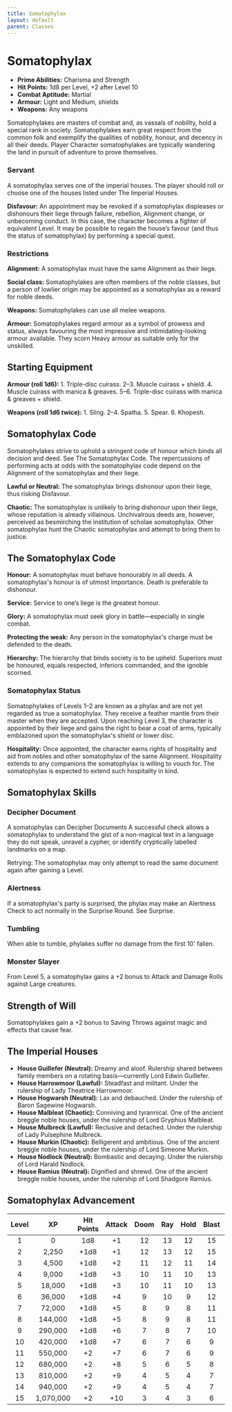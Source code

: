 ```yaml
---
title: Somatophylax
layout: default
parent: Classes
---
```


# Somatophylax 

  * **Prime Abilities:** Charisma and Strength
  * **Hit Points:** 1d8 per Level, +2 after Level 10
  * **Combat Aptitude:** Martial
  * **Armour:** Light and Medium, shields
  * **Weapons:** Any weapons

Somatophylakes are masters of combat and, as vassals of nobility, hold a special rank in society. Somatophylakes earn great respect from the common folk and exemplify the qualities of nobility, honour, and decency in all their deeds. Player Character somatophylakes are typically wandering the land in pursuit of adventure to prove themselves.

### Servant 

A somatophylax serves one of the imperial houses. The player should roll or choose one of the houses listed under The Imperial Houses.

**Disfavour:** An appointment may be revoked if a somatophylax displeases or dishonours their liege through failure, rebellion, Alignment change, or unbecoming conduct. In this case, the character becomes a fighter of equivalent Level. It may be possible to regain the house’s favour (and thus the status of somatophylax) by performing a special quest.

### Restrictions

**Alignment:** A somatophylax must have the same Alignment as their liege.

**Social class:** Somatophylakes are often members of the noble classes, but a person of lowlier origin may be appointed as a somatophylax as a reward for noble deeds.

**Weapons:** Somatophylakes can use all melee weapons.

**Armour:** Somatophylakes regard armour as a symbol of prowess and status, always favouring the most impressive and intimidating-looking armour available. They scorn Heavy armour as suitable only for the unskilled.

## Starting Equipment 

**Armour (roll 1d6):** 1. Triple-disc cuirass. 2–3. Muscle cuirass + shield. 4. Muscle cuirass with manica & greaves. 5–6. Triple-disc cuirass with manica & greaves + shield.

**Weapons (roll 1d6 twice):** 1. Sling. 2–4. Spatha. 5. Spear. 6. Khopesh.

## Somatophylax Code 

Somatophylakes strive to uphold a stringent code of honour which binds all decision and deed. See The Somatophylax Code. The repercussions of performing acts at odds with the somatophylax code depend on the Alignment of the somatophylax and their liege.

**Lawful or Neutral:** The somatophylax brings dishonour upon their liege, thus risking Disfavour.

**Chaotic:** The somatophylax is unlikely to bring dishonour upon their liege, whose reputation is already villainous. Unchivalrous deeds are, however, perceived as besmirching the institution of scholae somatophylax. Other somatophylax hunt the Chaotic somatophylax and attempt to bring them to justice.

## The Somatophylax Code 

**Honour:** A somatophylax must behave honourably in all deeds. A somatophylax's honour is of utmost importance. Death is preferable to dishonour.

**Service:** Service to one’s liege is the greatest honour.

**Glory:** A somatophylax must seek glory in battle—especially in single combat.

**Protecting the weak:** Any person in the somatophylax's charge must be defended to the death.

**Hierarchy:** The hierarchy that binds society is to be upheld. Superiors must be honoured, equals respected, inferiors commanded, and the ignoble scorned.


### Somatophylax Status 
Somatophylakes of Levels 1–2 are known as a phylax and are not yet regarded as true a somatophylax. They receive a feather mantle from their master when they are accepted. Upon reaching Level 3, the character is appointed by their liege and gains the right to bear a coat of arms, typically emblazoned upon the somatophylax's shield or lower disc.

**Hospitality:** Once appointed, the character earns rights of hospitality and aid from nobles and other somatophylax of the same Alignment. Hospitality extends to any companions the somatophylax is willing to vouch for. The somatophylax is expected to extend such hospitality in kind.

## Somatophylax Skills 
### Decipher Document
A somatophylax can Decipher Documents 
A successful check allows a somatophylax to understand the gist of a non-magical text in a language they do not speak, unravel a cypher, or identify cryptically labelled landmarks on a map.

Retrying: The somatophylax may only attempt to read the same document again after gaining a Level.
### Alertness
If a somatophylax's party is surprised, the phylax may make an Alertness Check to act normally in the Surprise Round. See Surprise.
### Tumbling
When able to tumble, phylakes suffer no damage from the first 10' fallen.

### Monster Slayer 

From Level 5, a somatophylax gains a +2 bonus to Attack and Damage Rolls against Large creatures.

## Strength of Will 

Somatophylakes gain a +2 bonus to Saving Throws against magic and effects that cause fear.

## The Imperial Houses

  - **House Guillefer (Neutral):** Dreamy and aloof. Rulership shared between family members on a rotating basis—currently Lord Edwin Guillefer.
  - **House Harrowmoor (Lawful):** Steadfast and militant. Under the rulership of Lady Theatrice Harrowmoor.
  - **House Hogwarsh (Neutral):** Lax and debauched. Under the rulership of Baron Sagewine Hogwarsh.
  - **House Malbleat (Chaotic):** Conniving and tyrannical. One of the ancient breggle noble houses, under the rulership of Lord Gryphius Malbleat.
  - **House Mulbreck (Lawful):** Reclusive and detached. Under the rulership of Lady Pulsephine Mulbreck.
  - **House Murkin (Chaotic):** Belligerent and ambitious. One of the ancient breggle noble houses, under the rulership of Lord Simeone Murkin.
  - **House Nodlock (Neutral):** Bombastic and decaying. Under the rulership of Lord Harald Nodlock.
  - **House Ramius (Neutral):** Dignified and shrewd. One of the ancient breggle noble houses, under the rulership of Lord Shadgore Ramius.

## Somatophylax Advancement 

| Level | XP | Hit Points | Attack | Doom | Ray | Hold | Blast | Spell |
| :---: | :---: | :---: | :---: | :---: | :---: | :---: | :---: | :---: |
| 1 | 0 | 1d8 | +1 | 12 | 13 | 12 | 15 | 15 |
| 2 | 2,250 | +1d8 | +1 | 12 | 13 | 12 | 15 | 15 |
| 3 | 4,500 | +1d8 | +2 | 11 | 12 | 11 | 14 | 14 |
| 4 | 9,000 | +1d8 | +3 | 10 | 11 | 10 | 13 | 13 |
| 5 | 18,000 | +1d8 | +3 | 10 | 11 | 10 | 13 | 13 |
| 6 | 36,000 | +1d8 | +4 | 9 | 10 | 9 | 12 | 12 |
| 7 | 72,000 | +1d8 | +5 | 8 | 9 | 8 | 11 | 11 |
| 8 | 144,000 | +1d8 | +5 | 8 | 9 | 8 | 11 | 11 |
| 9 | 290,000 | +1d8 | +6 | 7 | 8 | 7 | 10 | 10 |
| 10 | 420,000 | +1d8 | +7 | 6 | 7 | 6 | 9 | 9 |
| 11 | 550,000 | +2 | +7 | 6 | 7 | 6 | 9 | 9 |
| 12 | 680,000 | +2 | +8 | 5 | 6 | 5 | 8 | 8 |
| 13 | 810,000 | +2 | +9 | 4 | 5 | 4 | 7 | 7 |
| 14 | 940,000 | +2 | +9 | 4 | 5 | 4 | 7 | 7 |
| 15 | 1,070,000 | +2 | +10 | 3 | 4 | 3 | 6 | 6 |
